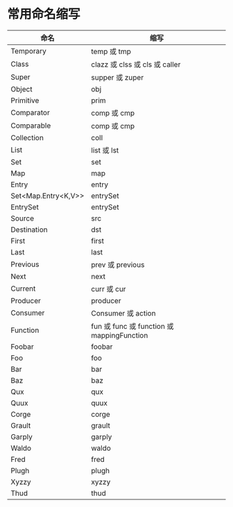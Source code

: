 # 常用命名缩写



| 命名                | 缩写                                       |
| ------------------- | ------------------------------------------ |
| Temporary           | temp 或 tmp                                |
| Class               | clazz 或 clss 或 cls 或 caller             |
| Super               | supper 或 zuper                            |
| Object              | obj                                        |
| Primitive           | prim                                       |
| Comparator          | comp 或 cmp                                |
| Comparable          | comp 或 cmp                                |
| Collection          | coll                                       |
| List                | list 或 lst                                |
| Set                 | set                                        |
| Map                 | map                                        |
| Entry               | entry                                      |
| Set<Map.Entry<K,V>> | entrySet                                   |
| EntrySet            | entrySet                                   |
| Source              | src                                        |
| Destination         | dst                                        |
| First               | first                                      |
| Last                | last                                       |
| Previous            | prev 或 previous                           |
| Next                | next                                       |
| Current             | curr 或 cur                                |
| Producer            | producer                                   |
| Consumer            | Consumer 或 action                         |
| Function            | fun 或 func 或 function 或 mappingFunction |
| Foobar              | foobar                                     |
| Foo                 | foo                                        |
| Bar                 | bar                                        |
| Baz                 | baz                                        |
| Qux                 | qux                                        |
| Quux                | quux                                       |
| Corge               | corge                                      |
| Grault              | grault                                     |
| Garply              | garply                                     |
| Waldo               | waldo                                      |
| Fred                | fred                                       |
| Plugh               | plugh                                      |
| Xyzzy               | xyzzy                                      |
| Thud                | thud                                       |


